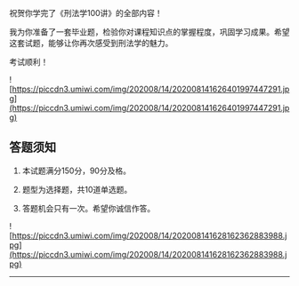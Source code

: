 祝贺你学完了《刑法学100讲》的全部内容！

我为你准备了一套毕业题，检验你对课程知识点的掌握程度，巩固学习成果。希望这套试题，能够让你再次感受到刑法学的魅力。

考试顺利！

![https://piccdn3.umiwi.com/img/202008/14/202008141626401997447291.jpg](https://piccdn3.umiwi.com/img/202008/14/202008141626401997447291.jpg)

## 答题须知

1. 本试题满分150分，90分及格。

2. 题型为选择题，共10道单选题。

3. 答题机会只有一次。希望你诚信作答。

![https://piccdn3.umiwi.com/img/202008/14/202008141628162362883988.jpg](https://piccdn3.umiwi.com/img/202008/14/202008141628162362883988.jpg)

---

